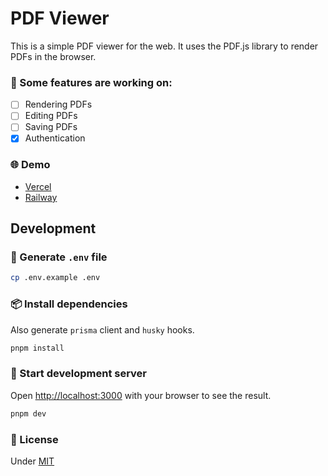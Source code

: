 # PDF Viewer

This is a simple PDF viewer for the web. It uses the PDF.js library to render PDFs in the browser.

### 👷 Some features are working on:

- [ ] Rendering PDFs
- [ ] Editing PDFs
- [ ] Saving PDFs
- [x] Authentication

### 🌐 Demo

- [Vercel](https://pdf-viewer-theta.vercel.app)
- [Railway](https://pdf-viewer-production.up.railway.app)

## Development

### 🔨 Generate `.env` file

```bash
cp .env.example .env
```

### 📦 Install dependencies

Also generate `prisma` client and `husky` hooks.

```bash
pnpm install
```

### 🚀 Start development server

Open [http://localhost:3000](http://localhost:3000) with your browser to see the result.

```bash
pnpm dev
```

### 📄 License

Under [MIT](LICENSE)
